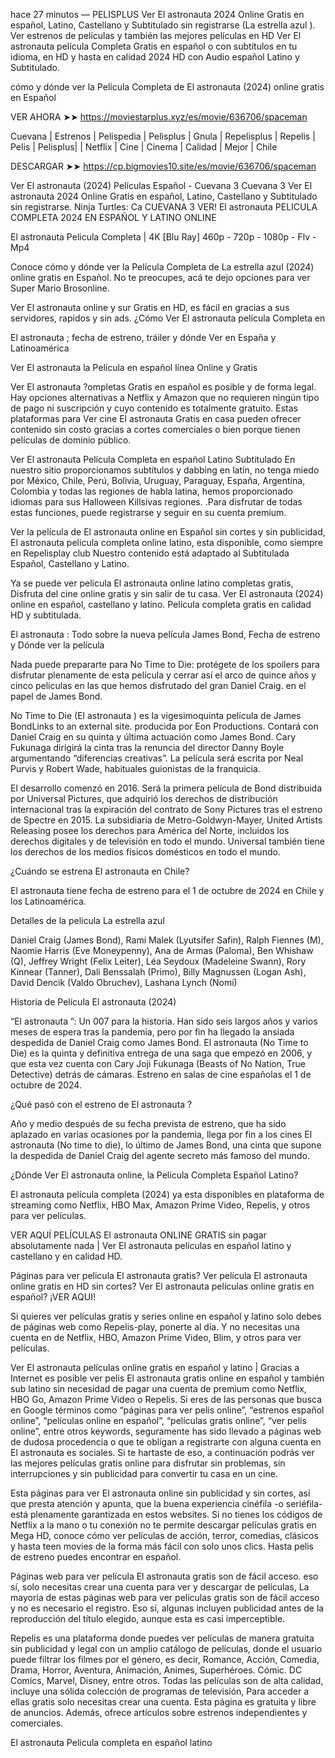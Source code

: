  hace 27 minutos — PELISPLUS Ver El astronauta  2024 Online Gratis en español, Latino, Castellano y Subtitulado sin registrarse (La estrella azul ). Ver estrenos de películas y también las mejores películas en HD Ver El astronauta película Completa Gratis en español o con subtítulos en tu idioma, en HD y hasta en calidad 2024 HD con Audio español Latino y Subtitulado.

cómo y dónde ver la Película Completa de El astronauta (2024) online gratis en Español

VER AHORA ➤➤ https://moviestarplus.xyz/es/movie/636706/spaceman

Cuevana | Estrenos | Pelispedia | Pelisplus | Gnula | Repelisplus | Repelis | Pelis | Pelisplus| | Netflix | Cine | Cinema | Calidad | Mejor | Chile

DESCARGAR ➤➤  https://cp.bigmovies10.site/es/movie/636706/spaceman

Ver El astronauta (2024) Películas Español - Cuevana 3 Cuevana 3 Ver El astronauta 2024 Online Gratis en español, Latino, Castellano y Subtitulado sin registrarse. Ninja Turtles: Ca CUEVANA 3 VER! El astronauta PELICULA COMPLETA 2024 EN ESPAÑOL Y LATINO ONLINE

El astronauta Pelicula Completa | 4K [Blu Ray] 460p - 720p - 1080p - Flv - Mp4

Conoce cómo y dónde ver la Película Completa de La estrella azul (2024) online gratis en Español. No te preocupes, acá te dejo opciones para ver Super Mario Brosonline.

Ver El astronauta online y sur Gratis en HD, es fácil en gracias a sus servidores, rapidos y sin ads. ¿Cómo Ver El astronauta película Completa en

El astronauta ; fecha de estreno, tráiler y dónde Ver en España y Latinoamérica

Ver El astronauta la Película en español línea Online y Gratis

Ver El astronauta ?ompletas Gratis en español es posible y de forma legal. Hay opciones alternativas a Netflix y Amazon que no requieren ningún tipo de pago ni suscripción y cuyo contenido es totalmente gratuito. Estas plataformas para Ver cine El astronauta Gratis en casa pueden ofrecer contenido sin costo gracias a cortes comerciales o bien porque tienen películas de dominio público.

Ver El astronauta Película Completa en español Latino Subtitulado En nuestro sitio proporcionamos subtítulos y dabbing en latín, no tenga miedo por México, Chile, Perú, Bolivia, Uruguay, Paraguay, España, Argentina, Colombia y todas las regiones de habla latina, hemos proporcionado idiomas para sus Halloween Killsivas regiones. .Para disfrutar de todas estas funciones, puede registrarse y seguir en su cuenta premium.

Ver la película de El astronauta online en Español sin cortes y sin publicidad, El astronauta pelicula completa online latino, esta disponible, como siempre en Repelisplay club Nuestro contenido está adaptado al Subtitulada Español, Castellano y Latino.

Ya se puede ver película El astronauta online latino completas gratis, Disfruta del cine online gratis y sin salir de tu casa. Ver El astronauta (2024) online en español, castellano y latino. Película completa gratis en calidad HD y subtitulada.

El astronauta : Todo sobre la nueva película James Bond, Fecha de estreno y Dónde ver la película

Nada puede prepararte para No Time to Die: protégete de los spoilers para disfrutar plenamente de esta película y cerrar así el arco de quince años y cinco películas en las que hemos disfrutado del gran Daniel Craig. en el papel de James Bond.

No Time to Die (El astronauta ) es la vigesimoquinta película de James BondLinks to an external site. producida por Eon Productions. Contará con Daniel Craig en su quinta y última actuación como James Bond. Cary Fukunaga dirigirá la cinta tras la renuncia del director Danny Boyle argumentando “diferencias creativas”. La película será escrita por Neal Purvis y Robert Wade, habituales guionistas de la franquicia.

El desarrollo comenzó en 2016. Será la primera película de Bond distribuida por Universal Pictures, que adquirió los derechos de distribución internacional tras la expiración del contrato de Sony Pictures tras el estreno de Spectre en 2015. La subsidiaria de Metro-Goldwyn-Mayer, United Artists Releasing posee los derechos para América del Norte, incluidos los derechos digitales y de televisión en todo el mundo. Universal también tiene los derechos de los medios físicos domésticos en todo el mundo.

¿Cuándo se estrena El astronauta en Chile?

El astronauta tiene fecha de estreno para el 1 de octubre de 2024 en Chile y los Latinoamérica.

Detalles de la pelicula La estrella azul 

Daniel Craig (James Bond), Rami Malek (Lyutsifer Safin), Ralph Fiennes (M), Naomie Harris (Eve Moneypenny), Ana de Armas (Paloma), Ben Whishaw (Q), Jeffrey Wright (Felix Leiter), Léa Seydoux (Madeleine Swann), Rory Kinnear (Tanner), Dali Benssalah (Primo), Billy Magnussen (Logan Ash), David Dencik (Valdo Obruchev), Lashana Lynch (Nomi)

Historia de Película El astronauta (2024)

“El astronauta ”: Un 007 para la historia. Han sido seis largos años y varios meses de espera tras la pandemia, pero por fin ha llegado la ansiada despedida de Daniel Craig como James Bond. El astronauta (No Time to Die) es la quinta y definitiva entrega de una saga que empezó en 2006, y que esta vez cuenta con Cary Joji Fukunaga (Beasts of No Nation, True Detective) detrás de cámaras. Estreno en salas de cine españolas el 1 de octubre de 2024.

¿Qué pasó con el estreno de El astronauta ?

Año y medio después de su fecha prevista de estreno, que ha sido aplazado en varias ocasiones por la pandemia, llega por fin a los cines El astronauta (No time to die), lo último de James Bond, una cinta que supone la despedida de Daniel Craig del agente secreto más famoso del mundo.

¿Dónde Ver El astronauta online, la Película Completa Español Latino?

El astronauta película completa (2024) ya esta disponibles en plataforma de streaming como Netflix, HBO Max, Amazon Prime Video, Repelis, y otros para ver películas.

VER AQUÍ PELÍCULAS El astronauta ONLINE GRATIS sin pagar absolutamente nada | Ver El astronauta películas en español latino y castellano y en calidad HD.

Páginas para ver pelicula El astronauta gratis? Ver película El astronauta online gratis en HD sin cortes? Ver El astronauta películas online gratis en español? ¡VER AQUI!

Si quieres ver películas gratis y series online en español y latino solo debes de páginas web como Repelis-play, ponerte al día. Y no necesitas una cuenta en de Netflix, HBO, Amazon Prime Video, Blim, y otros para ver películas.

Ver El astronauta películas online gratis en español y latino | Gracias a Internet es posible ver pelis El astronauta gratis online en español y también sub latino sin necesidad de pagar una cuenta de premium como Netflix, HBO Go, Amazon Prime Video o Repelis. Si eres de las personas que busca en Google términos como “páginas para ver pelis online”, “estrenos español online”, “películas online en español”, “películas gratis online”, “ver pelis online”, entre otros keywords, seguramente has sido llevado a páginas web de dudosa procedencia o que te obligan a registrarte con alguna cuenta en El astronauta es sociales. Si te hartaste de eso, a continuación podrás ver las mejores películas gratis online para disfrutar sin problemas, sin interrupciones y sin publicidad para convertir tu casa en un cine.

Esta páginas para ver El astronauta online sin publicidad y sin cortes, así que presta atención y apunta, que la buena experiencia cinéfila -o seriéfila- está plenamente garantizada en estos websites. Si no tienes los códigos de Netflix a la mano o tu conexión no te permite descargar películas gratis en Mega HD, conoce cómo ver películas de acción, terror, comedias, clásicos y hasta teen movies de la forma más fácil con solo unos clics. Hasta pelis de estreno puedes encontrar en español.

Páginas web para ver película El astronauta gratis son de fácil acceso. eso sí, solo necesitas crear una cuenta para ver y descargar de películas, La mayoría de estas páginas web para ver películas gratis son de fácil acceso y no es necesario el registro. Eso sí, algunas incluyen publicidad antes de la reproducción del título elegido, aunque esta es casi imperceptible.

Repelis es una plataforma donde puedes ver películas de manera gratuita sin publicidad y legal con un amplio catálogo de películas, donde el usuario puede filtrar los filmes por el género, es decir, Romance, Acción, Comedia, Drama, Horror, Aventura, Animación, Animes, Superhéroes. Cómic. DC Comics, Marvel, Disney, entre otros. Todas las películas son de alta calidad, incluye una sólida colección de programas de televisión, Para acceder a ellas gratis solo necesitas crear una cuenta. Esta página es gratuita y libre de anuncios. Además, ofrece artículos sobre estrenos independientes y comerciales.

El astronauta Pelicula completa en español latino
 
